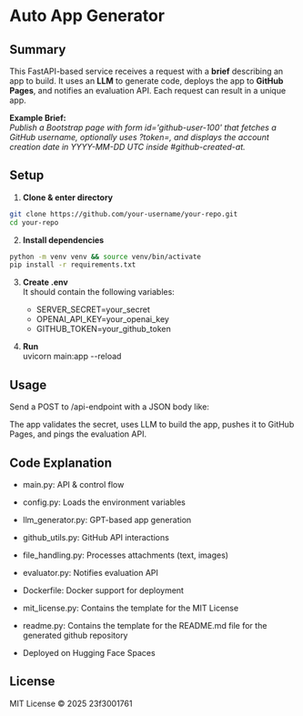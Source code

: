 # Auto App Generator

## Summary

This FastAPI-based service receives a request with a **brief** describing an app to build. It uses an **LLM** to generate code, deploys the app to **GitHub Pages**, and notifies an evaluation API. Each request can result in a unique app.

**Example Brief:**  
_Publish a Bootstrap page with form id='github-user-100' that fetches a GitHub username, optionally uses ?token=, and displays the account creation date in YYYY-MM-DD UTC inside #github-created-at._

## Setup

1. **Clone & enter directory**  
```bash  
git clone https://github.com/your-username/your-repo.git  
cd your-repo  
```  

2. **Install dependencies**  
```bash
python -m venv venv && source venv/bin/activate  
pip install -r requirements.txt  
```  

3. **Create .env**  
    It should contain the following variables:  
    - SERVER_SECRET=your_secret  
    - OPENAI_API_KEY=your_openai_key  
    - GITHUB_TOKEN=your_github_token  

4. **Run**  
    uvicorn main:app --reload  

## Usage

Send a POST to /api-endpoint with a JSON body like:  


The app validates the secret, uses LLM to build the app, pushes it to GitHub Pages, and pings the evaluation API.

## Code Explanation

* main.py: API & control flow  

* config.py: Loads the environment variables

* llm_generator.py: GPT-based app generation  

* github_utils.py: GitHub API interactions  

* file_handling.py: Processes attachments (text, images)  

* evaluator.py: Notifies evaluation API  

* Dockerfile: Docker support for deployment 

* mit_license.py: Contains the template for the MIT License  

* readme.py: Contains the template for the README.md file for the generated github repository  

* Deployed on Hugging Face Spaces  

## License

MIT License © 2025 23f3001761
